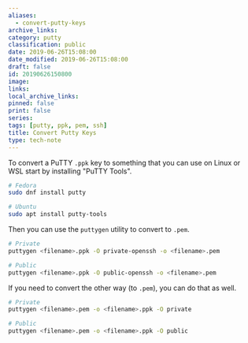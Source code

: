 ```yaml
---
aliases:
  - convert-putty-keys
archive_links: 
category: putty
classification: public
date: 2019-06-26T15:08:00
date_modified: 2019-06-26T15:08:00
draft: false
id: 20190626150800
image: 
links: 
local_archive_links: 
pinned: false
print: false
series: 
tags: [putty, ppk, pem, ssh]
title: Convert Putty Keys
type: tech-note
---
```


To convert a PuTTY `.ppk` key to something that you can use on Linux or WSL start by installing "PuTTY Tools".

```sh
# Fedora
sudo dnf install putty

# Ubuntu
sudo apt install putty-tools
```

Then you can use the `puttygen` utility to convert to `.pem`.

```sh
# Private
puttygen <filename>.ppk -O private-openssh -o <filename>.pem

# Public
puttygen <filename>.ppk -O public-openssh -o <filename>.pem
```

If you need to convert the other way (to `.pem`), you can do that as well.

```sh
# Private
puttygen <filename>.pem -o <filename>.ppk -O private

# Public
puttygen <filename>.pem -o <filename>.ppk -O public
```